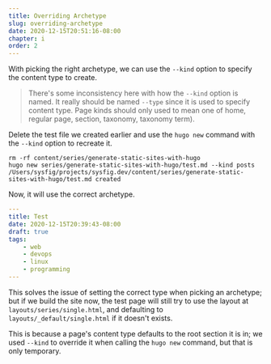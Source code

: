 ```yaml
---
title: Overriding Archetype
slug: overriding-archetype
date: 2020-12-15T20:51:16-08:00
chapter: i
order: 2
---
```


With picking the right archetype, we can use the `--kind` option to specify the content type to create.

> There's some inconsistency here with how the `--kind` option is named. It really should be named `--type` since it is used to specify content type. Page kinds should only used to mean one of home, regular page, section, taxonomy, taxonomy term).

Delete the test file we created earlier and use the `hugo new` command with the `--kind` option to recreate it.

```
rm -rf content/series/generate-static-sites-with-hugo
hugo new series/generate-static-sites-with-hugo/test.md --kind posts
/Users/sysfig/projects/sysfig.dev/content/series/generate-static-sites-with-hugo/test.md created
```

Now, it will use the correct archetype.

```yaml
---
title: Test
date: 2020-12-15T20:39:43-08:00
draft: true
tags:
    - web
    - devops
    - linux
    - programming
---
```

This solves the issue of setting the correct type when picking an archetype; but if we build the site now, the test page will still try to use the layout at `layouts/series/single.html`, and defaulting to `layouts/_default/single.html` if it doesn't exists.

This is because a page's content type defaults to the root section it is in; we used `--kind` to override it when calling the `hugo new` command, but that is only temporary.
